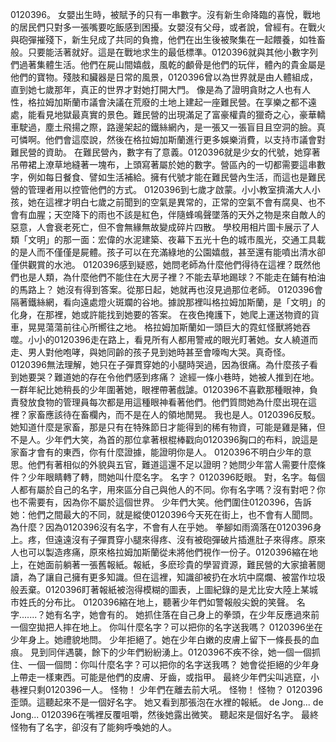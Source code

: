 0120396。
女嬰出生時，被賦予的只有一串數字。沒有新生命降臨的喜悅，戰地的居民們只對多一張嘴要吃飯感到困擾。女嬰沒有父母，或者說，曾經有。在戰火與砲彈摧殘下，新生兒成了共同的負擔，他們在出生後被聚集在一起餵養，如牲畜般。只要能活著就好。這是在戰地求生的最低標準。0120396就與其他小數字列們過著集體生活。他們在屍山間嬉戲，風乾的顱骨是他們的玩伴，體內的貴金屬是他們的寶物。殘肢和臟器是日常的風景，0120396曾以為世界就是由人體組成，直到她七歲那年，真正的世界才對她打開大門。
像是為了證明貪財之人也有人性，格拉姆加斯蘭市議會決議在荒廢的土地上建起一座難民營。在享樂之都不遠處，能看見地獄最真實的景色。難民營的出現滿足了富豪權貴的獵奇之心，豪華轎車駛過，塵土飛揚之際，路邊架起的鐵絲網內，是一張又一張盲目且空洞的臉。真可憐啊。他們會這麼說，然後在格拉姆加斯蘭進行更多娛樂消費，以支持市議會對難民營的資助。
在難民營內，數字有了意義。0120396就是少女的代號，她穿著吊帶裙上潦草地縫著一塊布，上頭寫著屬於她的數字。營區內的一切都需要這串數字，例如每日餐食、譬如生活補給。擁有代號才能在難民營內生活，而這也是難民營的管理者用以控管他們的方式。
0120396到七歲才啟蒙。小小教室擠滿大人小孩，她在這裡才明白七歲之前聞到的空氣是異常的，正常的空氣不會有腐臭、也不會有血腥；天空降下的雨也不該是紅色，伴隨蜂鳴聲墜落的天外之物是來自敵人的惡意，人會衰老死亡，但不會無緣無故變成碎片四散。
學校用相片圖卡展示了人類「文明」的那一面：宏偉的水泥建築、夜幕下五光十色的城市風光，交通工具載的是人而不僅僅是屍體。孩子可以在充滿綠地的公園嬉戲，甚至還有能噴出清水卻僅供觀賞的水池。
0120396感到疑惑，她問老師為什麼他們得待在這裡？既然他們也是人類，為什麼他們不能住在大房子裡？不能去草地踢球？不能走在鋪有柏油的馬路上？
她沒有得到答案。從那日起，她就再也沒見過那位老師。
0120396會隔著鐵絲網，看向遠處燈火斑斕的谷地。據說那裡叫格拉姆加斯蘭，是「文明」的化身，在那裡，她或許能找到她要的答案。
在夜色掩護下，她爬上運送物資的貨車，晃晃蕩蕩前往心所嚮往之地。
格拉姆加斯蘭如一頭巨大的霓虹怪獸將她吞噬。小小的0120396走在路上，看見所有人都用警戒的眼光盯著她。女人繞道而走、男人對他咆哮，與她同齡的孩子見到她時甚至會嚎啕大哭。真奇怪。0120396無法理解，她只在子彈貫穿她的小腿時哭過，因為很痛。為什麼孩子看到她要哭？難道她的存在令他們感到疼痛？
途經一條小巷時，她被人推到在地。一群年紀比她稍長的少年圍著她，眼裡帶著戲謔。0120396不喜歡那種眼神，負責發放食物的管理員每次都是用這種眼神看著他們。他們質問她為什麼出現在這裡？家畜應該待在畜欄內，而不是在人的領地閒晃。
我也是人。0120396反駁。她知道什麼是家畜，那是只有在特殊節日才能得到的稀有物資，可能是雞是豬，但不是人。少年們大笑，為首的那位拿著根棍棒戳向0120396胸口的布料，說這是家畜才會有的東西，你有什麼證據，能證明你是人。
0120396不明白少年的意思。他們有著相似的外貌與五官，難道這還不足以證明？她問少年當人需要什麼條件？少年眼睛轉了轉，問她叫什麼名字。
名字？
0120396眨眼。
對，名字。每個人都有屬於自己的名字，用來區分自己與他人的不同。你有名字嗎？沒有對吧？你也不需要有，因為你不屬於這個世界。
少年們大笑。他們圍住0120396，告訴她：他們之間最大的不同，就是縱使0120396今天死在街上，也不會有人聞問。
為什麼？因為0120396沒有名字，不會有人在乎她。
拳腳如雨滴落在0120396身上。疼，但遠遠沒有子彈貫穿小腿來得疼、沒有被砲彈破片插進肚子來得疼。原來人也可以製造疼痛，原來格拉姆加斯蘭從未將他們視作一份子。0120396縮在地上，在她面前躺著一張舊報紙。報紙，多麽珍貴的學習資源，難民營的大家搶著閱讀，為了讓自己擁有更多知識。但在這裡，知識卻被扔在水坑中腐爛、被當作垃圾般丟棄。0120396盯著報紙被泡得模糊的圖表，上圖紀錄的是尤比安大陸上某城市姓氏的分布比。
0120396縮在地上，聽著少年們如警報般尖銳的笑聲。
名字.......？她有名字，她會有的。
她抓住落在自己身上的拳頭，在少年反應過來前一個空拋把人摔在地上。
你叫什麼名字？可以把你的名字送我嗎？
0120396坐在少年身上。她禮貌地問。
少年拒絕了。她在少年白嫩的皮膚上留下一條長長的血痕。
見到同伴遇襲，餘下的少年們紛紛湧上。0120396不疾不徐，她一個一個抓住、一個一個問：你叫什麼名字？可以把你的名字送我嗎？
她會從拒絕的少年身上帶走一樣東西。可能是他們的皮膚、牙齒，或指甲。
最終少年們尖叫逃竄，小巷裡只剩0120396一人。
怪物！
少年們在離去前大吼。
怪物！
怪物？
0120396歪頭。這聽起來不是一個好名字。
她又看到那張泡在水裡的報紙。
de Jong...
de Jong...
0120396在嘴裡反覆咀嚼，然後她露出微笑。
聽起來是個好名字。
最終怪物有了名字，卻沒有了能夠呼喚她的人。
